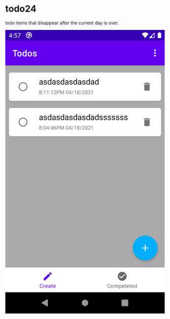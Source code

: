 # todo24
todo items that disappear after the current day is over.

![alt text](https://github.com/IronFuturist/todo24/blob/develop/screenshots/Screenshot_20210419_165702.png)
